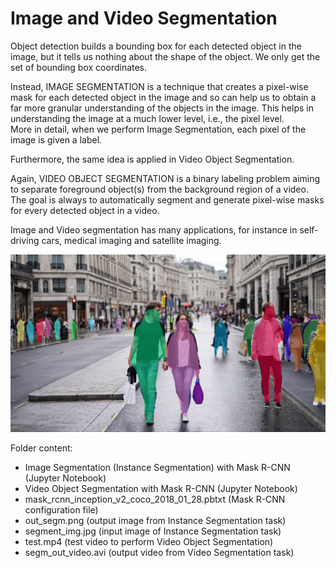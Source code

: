 # Image and Video Segmentation

Object detection builds a bounding box for each detected object in the image, but it tells us nothing about the shape of the object. We only get the set of bounding box coordinates.

Instead, IMAGE SEGMENTATION is a technique that creates a pixel-wise mask for each detected object in the image and so can help us to obtain a far more granular understanding of the objects in the image.  This helps in understanding the image at a much lower level, i.e., the pixel level.   
More in detail, when we perform Image Segmentation, each pixel of the image is given a label. 

Furthermore, the same idea is applied in Video Object Segmentation. 

Again, VIDEO OBJECT SEGMENTATION is a binary labeling problem aiming to separate foreground object(s) from the background region of a video.   
The goal is always to automatically segment and generate pixel-wise masks for every detected object in a video.  

Image and Video segmentation has many applications, for instance in self-driving cars, medical imaging and satellite imaging.


![alt text](https://github.com/buropas/Image_Segmentation/blob/main/out_segm.png?raw=true)

Folder content:

- Image Segmentation (Instance Segmentation) with Mask R-CNN (Jupyter Notebook)
- Video Object Segmentation with Mask R-CNN (Jupyter Notebook)
- mask_rcnn_inception_v2_coco_2018_01_28.pbtxt (Mask R-CNN configuration file)
- out_segm.png (output image from Instance Segmentation task)
- segment_img.jpg (input image of Instance Segmentation task)
- test.mp4 (test video to perform Video Object Segmentation)
- segm_out_video.avi (output video from Video Segmentation task)


